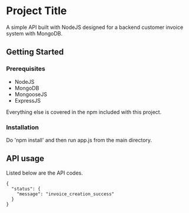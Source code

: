 # Project Title

A simple API built with NodeJS designed for a backend customer invoice system with MongoDB. 

## Getting Started

### Prerequisites

* NodeJS 
* MongoDB
* MongooseJS 
* ExpressJS 

Everything else is covered in the npm included with this project. 

### Installation 

Do 'npm install' and then run app.js from the main directory. 

## API usage 

Listed below are the API codes. 

```
{
  "status": {
    "message": "invoice_creation_success"
  }
}
```

